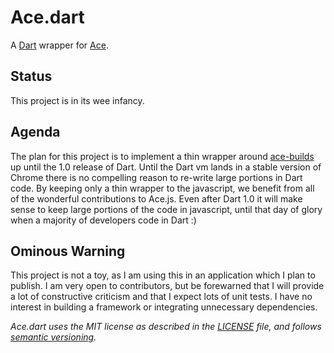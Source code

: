 # Ace.dart

A [Dart][dart] wrapper for [Ace][ace].

## Status

This project is in its wee infancy.

## Agenda

The plan for this project is to implement a thin wrapper around [ace-builds][] 
up until the 1.0 release of Dart.  Until the Dart vm lands in a stable version 
of Chrome there is no compelling reason to re-write large portions in Dart 
code.  By keeping only a thin wrapper to the javascript, we benefit from all of
the wonderful contributions to Ace.js.  Even after Dart 1.0 it will make sense
to keep large portions of the code in javascript, until that day of glory when
a majority of developers code in Dart :)

## Ominous Warning

This project is not a toy, as I am using this in an application which I plan to
publish.  I am very open to contributors, but be forewarned that I will provide
a lot of constructive criticism and that I expect lots of unit tests.  I have 
no interest in building a framework or integrating unnecessary dependencies.

_Ace.dart uses the MIT license as described in the [LICENSE][license] file, and 
follows [semantic versioning][]._

[ace]: http://ace.ajax.org/
[ace-builds]: https://github.com/ajaxorg/ace-builds/
[dart]: http://www.dartlang.org/
[license]: https://github.com/rmsmith/fields/blob/master/LICENSE
[semantic versioning]: http://semver.org/
